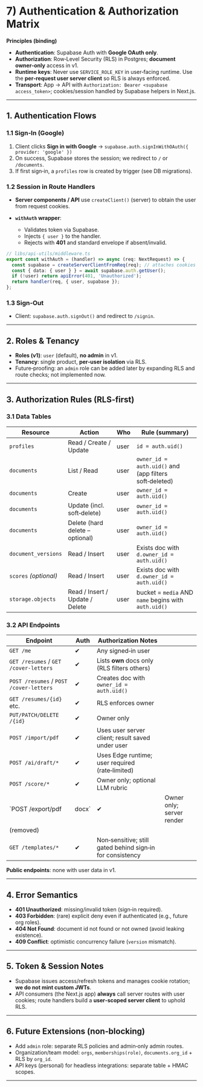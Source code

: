 # 7) Authentication & Authorization Matrix

**Principles (binding)**

* **Authentication**: Supabase Auth with **Google OAuth only**.
* **Authorization**: Row‑Level Security (RLS) in Postgres; **document owner‑only** access in v1.
* **Runtime keys**: Never use `SERVICE_ROLE_KEY` in user‑facing runtime. Use the **per‑request user server client** so RLS is always enforced.
* **Transport**: App → API with `Authorization: Bearer <supabase access_token>`; cookies/session handled by Supabase helpers in Next.js.

---

## 1. Authentication Flows

### 1.1 Sign‑In (Google)

1. Client clicks **Sign in with Google** → `supabase.auth.signInWithOAuth({ provider: 'google' })`
2. On success, Supabase stores the session; we redirect to `/` or `/documents`.
3. If first sign‑in, a `profiles` row is created by trigger (see DB migrations).

### 1.2 Session in Route Handlers

* **Server components / API** use `createClient()` (server) to obtain the user from request cookies.
* **`withAuth` wrapper**:

  * Validates token via Supabase.
  * Injects `{ user }` to the handler.
  * Rejects with **401** and standard envelope if absent/invalid.

```ts
// libs/api-utils/middleware.ts
export const withAuth = (handler) => async (req: NextRequest) => {
  const supabase = createServerClientFromReq(req); // attaches cookies
  const { data: { user } } = await supabase.auth.getUser();
  if (!user) return apiError(401, 'Unauthorized');
  return handler(req, { user, supabase });
};
```

### 1.3 Sign‑Out

* Client: `supabase.auth.signOut()` and redirect to `/signin`.

---

## 2. Roles & Tenancy

* **Roles (v1)**: `user` (default), **no admin** in v1.
* **Tenancy**: single product, **per‑user isolation** via RLS.
* Future‑proofing: an `admin` role can be added later by expanding RLS and route checks; not implemented now.

---

## 3. Authorization Rules (RLS‑first)

### 3.1 Data Tables

| Resource              | Action                          | Who  | Rule (summary)                                                    |
| --------------------- | ------------------------------- | ---- | ----------------------------------------------------------------- |
| `profiles`            | Read / Create / Update          | user | `id = auth.uid()`                                                 |
| `documents`           | List / Read                     | user | `owner_id = auth.uid()` and (app filters soft‑deleted)            |
| `documents`           | Create                          | user | `owner_id = auth.uid()`                                           |
| `documents`           | Update (incl. soft‑delete)      | user | `owner_id = auth.uid()`                                           |
| `documents`           | Delete (hard delete – optional) | user | `owner_id = auth.uid()`                                           |
| `document_versions`   | Read / Insert                   | user | Exists doc with `d.owner_id = auth.uid()`                         |
| `scores` *(optional)* | Read / Insert                   | user | Exists doc with `d.owner_id = auth.uid()`                         |
| `storage.objects`     | Read / Insert / Update / Delete | user | bucket = `media` AND `name` begins with `auth.uid()` |

### 3.2 API Endpoints

| Endpoint                                | Auth  | Authorization Notes                                       |                           |
| --------------------------------------- | ----- | --------------------------------------------------------- | ------------------------- |
| `GET /me`                               | ✔     | Any signed‑in user                                        |                           |
| `GET /resumes` / `GET /cover-letters`   | ✔     | Lists **own** docs only (RLS filters others)              |                           |
| `POST /resumes` / `POST /cover-letters` | ✔     | Creates doc with `owner_id = auth.uid()`                  |                           |
| `GET /resumes/{id}` etc.                | ✔     | RLS enforces owner                                        |                           |
| `PUT/PATCH/DELETE /{id}`                | ✔     | Owner only                                                |                           |
| `POST /import/pdf`                      | ✔     | Uses user server client; result saved under user          |                           |
| `POST /ai/draft/*`                      | ✔     | Uses Edge runtime; user required (rate‑limited)           |                           |
| `POST /score/*`                         | ✔     | Owner only; optional LLM rubric                           |                           |
| `POST /export/pdf                       | docx` | ✔                                                         | Owner only; server render |
| (removed)                                |       |                                                           |                           |
| `GET /templates/*`                      | ✔     | Non‑sensitive; still gated behind sign‑in for consistency |                           |

**Public endpoints**: none with user data in v1.

---

## 4. Error Semantics

* **401 Unauthorized**: missing/invalid token (sign‑in required).
* **403 Forbidden**: (rare) explicit deny even if authenticated (e.g., future org roles).
* **404 Not Found**: document id not found or not owned (avoid leaking existence).
* **409 Conflict**: optimistic concurrency failure (`version` mismatch).

---

## 5. Token & Session Notes

* Supabase issues access/refresh tokens and manages cookie rotation; **we do not mint custom JWTs**.
* API consumers (the Next.js app) **always** call server routes with user cookies; route handlers build a **user‑scoped server client** to uphold RLS.

---

## 6. Future Extensions (non‑blocking)

* Add `admin` role: separate RLS policies and admin‑only admin routes.
* Organization/team model: `orgs`, `memberships(role)`, `documents.org_id` + RLS by `org_id`.
* API keys (personal) for headless integrations: separate table + HMAC scopes.

---
